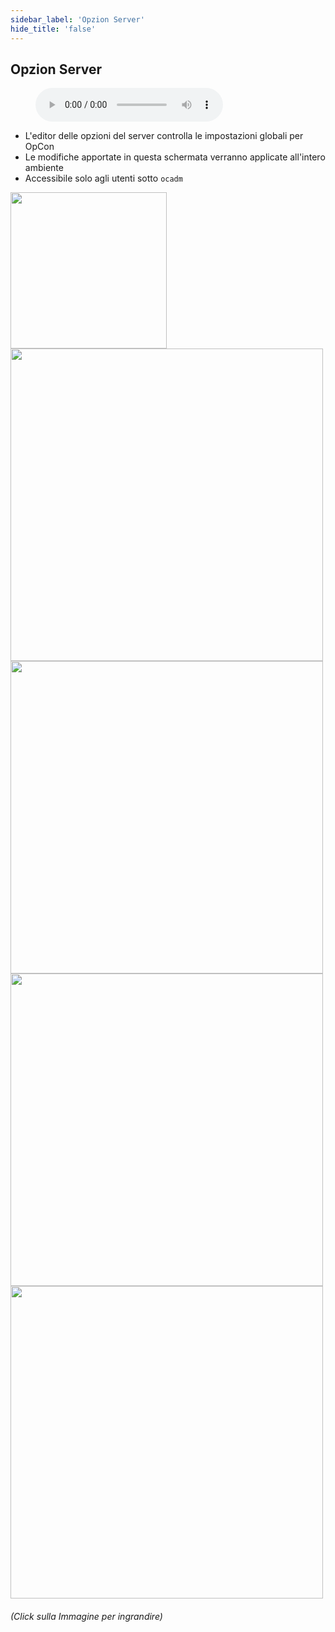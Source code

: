 ```yaml
---
sidebar_label: 'Opzion Server'
hide_title: 'false'
---
```


## Opzion Server

<figure>
    <audio
        controls
        src="audiobasic/ServerOptions.mp3">
            Your browser does not support the
            <code>audio</code> element.
    </audio>
</figure>

* L'editor delle opzioni del server controlla le impostazioni globali per OpCon
* Le modifiche apportate in questa schermata verranno applicate all'intero ambiente
* Accessibile solo agli utenti sotto ```ocadm```

<a href="imgbasic/301.png" target="_blank"><img src="imgbasic/301.png" width="250"></img></a>  
<a href="imgbasic/302.png" target="_blank"><img src="imgbasic/302.png" width="500"></img></a>  
<a href="imgbasic/303.png" target="_blank"><img src="imgbasic/303.png" width="500"></img></a>  
<a href="imgbasic/304.png" target="_blank"><img src="imgbasic/304.png" width="500"></img></a>  
<a href="imgbasic/305.png" target="_blank"><img src="imgbasic/305.png" width="500"></img></a>  


###### (Click sulla Immagine per ingrandire)